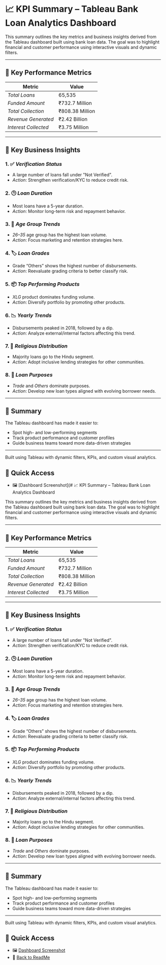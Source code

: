 # 📈 KPI Summary – Tableau Bank Loan Analytics Dashboard

This summary outlines the key metrics and business insights derived from the Tableau dashboard built using bank loan data. The goal was to highlight financial and customer performance using interactive visuals and dynamic filters.

---


## 🔢 Key Performance Metrics

| Metric                  | Value               |
|-------------------------|---------------------|
| *Total Loans*         | 65,535              |
| *Funded Amount*       | ₹732.7 Million      |
| *Total Collection*    | ₹808.38 Million     |
| *Revenue Generated*   | ₹2.42 Billion       |
| *Interest Collected*  | ₹3.75 Million       |

---

## 🧠 Key Business Insights

### 1. ✅ *Verification Status*
- A large number of loans fall under "Not Verified".
- *Action*: Strengthen verification/KYC to reduce credit risk.

### 2. 🕒 *Loan Duration*
- Most loans have a 5-year duration.
- *Action*: Monitor long-term risk and repayment behavior.

### 3. 👥 *Age Group Trends*
- *26–35* age group has the highest loan volume.
- *Action*: Focus marketing and retention strategies here.

### 4. 🏷 *Loan Grades*
- Grade “Others” shows the highest number of disbursements.
- *Action*: Reevaluate grading criteria to better classify risk.

### 5. 📦 *Top Performing Products*
- *XLG* product dominates funding volume.
- *Action*: Diversify portfolio by promoting other products.

### 6. 📉 *Yearly Trends*
- Disbursements peaked in 2018, followed by a dip.
- *Action*: Analyze external/internal factors affecting this trend.

### 7. 🙏 *Religious Distribution*
- Majority loans go to the Hindu segment.
- *Action*: Adopt inclusive lending strategies for other communities.

### 8. 🎯 *Loan Purposes*
- *Trade* and *Others* dominate purposes.
- *Action*: Develop new loan types aligned with evolving borrower needs.

---

## 📌 Summary

The Tableau dashboard has made it easier to:
- Spot high- and low-performing segments
- Track product performance and customer profiles
- Guide business teams toward more data-driven strategies

---

Built using Tableau with dynamic filters, KPIs, and custom visual analytics.

## 🔗 Quick Access

- 🖼 [Dashboard Screenshot](# 📈 KPI Summary – Tableau Bank Loan Analytics Dashboard

This summary outlines the key metrics and business insights derived from the Tableau dashboard built using bank loan data. The goal was to highlight financial and customer performance using interactive visuals and dynamic filters.

---


## 🔢 Key Performance Metrics

| Metric                  | Value               |
|-------------------------|---------------------|
| *Total Loans*         | 65,535              |
| *Funded Amount*       | ₹732.7 Million      |
| *Total Collection*    | ₹808.38 Million     |
| *Revenue Generated*   | ₹2.42 Billion       |
| *Interest Collected*  | ₹3.75 Million       |

---

## 🧠 Key Business Insights

### 1. ✅ *Verification Status*
- A large number of loans fall under "Not Verified".
- *Action*: Strengthen verification/KYC to reduce credit risk.

### 2. 🕒 *Loan Duration*
- Most loans have a 5-year duration.
- *Action*: Monitor long-term risk and repayment behavior.

### 3. 👥 *Age Group Trends*
- *26–35* age group has the highest loan volume.
- *Action*: Focus marketing and retention strategies here.

### 4. 🏷 *Loan Grades*
- Grade “Others” shows the highest number of disbursements.
- *Action*: Reevaluate grading criteria to better classify risk.

### 5. 📦 *Top Performing Products*
- *XLG* product dominates funding volume.
- *Action*: Diversify portfolio by promoting other products.

### 6. 📉 *Yearly Trends*
- Disbursements peaked in 2018, followed by a dip.
- *Action*: Analyze external/internal factors affecting this trend.

### 7. 🙏 *Religious Distribution*
- Majority loans go to the Hindu segment.
- *Action*: Adopt inclusive lending strategies for other communities.

### 8. 🎯 *Loan Purposes*
- *Trade* and *Others* dominate purposes.
- *Action*: Develop new loan types aligned with evolving borrower needs.

---

## 📌 Summary

The Tableau dashboard has made it easier to:
- Spot high- and low-performing segments
- Track product performance and customer profiles
- Guide business teams toward more data-driven strategies

---

Built using Tableau with dynamic filters, KPIs, and custom visual analytics.

## 🔗 Quick Access

- 🖼 [Dashboard Screenshot](https://github.com/mdsamreen414/Tableau/blob/main/Bank%20Analytics/Screenshot%202025-07-02%20220921.png)
- 📄 [Back to ReadMe](https://github.com/mdsamreen414/Tableau/blob/main/Bank%20Analytics/README.md)
